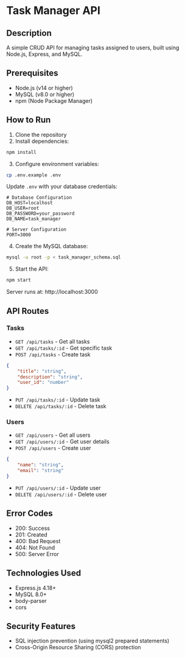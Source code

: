 # Task Manager API

## Description
A simple CRUD API for managing tasks assigned to users, built using Node.js, Express, and MySQL.

## Prerequisites
- Node.js (v14 or higher)
- MySQL (v8.0 or higher)
- npm (Node Package Manager)

## How to Run

1. Clone the repository
2. Install dependencies:
```bash
npm install
```

3. Configure environment variables:
```bash
cp .env.example .env
```
Update `.env` with your database credentials:
```plaintext
# Database Configuration
DB_HOST=localhost
DB_USER=root
DB_PASSWORD=your_password
DB_NAME=task_manager

# Server Configuration
PORT=3000
```

4. Create the MySQL database:
```bash
mysql -u root -p < task_manager_schema.sql
```

5. Start the API:
```bash
npm start
```
Server runs at: http://localhost:3000

## API Routes

### Tasks
- `GET /api/tasks` - Get all tasks
- `GET /api/tasks/:id` - Get specific task
- `POST /api/tasks` - Create task
```json
{
    "title": "string",
    "description": "string",
    "user_id": "number"
}
```
- `PUT /api/tasks/:id` - Update task
- `DELETE /api/tasks/:id` - Delete task

### Users
- `GET /api/users` - Get all users
- `GET /api/users/:id` - Get user details
- `POST /api/users` - Create user
```json
{
    "name": "string",
    "email": "string"
}
```
- `PUT /api/users/:id` - Update user
- `DELETE /api/users/:id` - Delete user

## Error Codes
- 200: Success
- 201: Created
- 400: Bad Request
- 404: Not Found
- 500: Server Error

## Technologies Used
- Express.js 4.18+
- MySQL 8.0+
- body-parser
- cors

## Security Features
- SQL injection prevention (using mysql2 prepared statements)
- Cross-Origin Resource Sharing (CORS) protection

